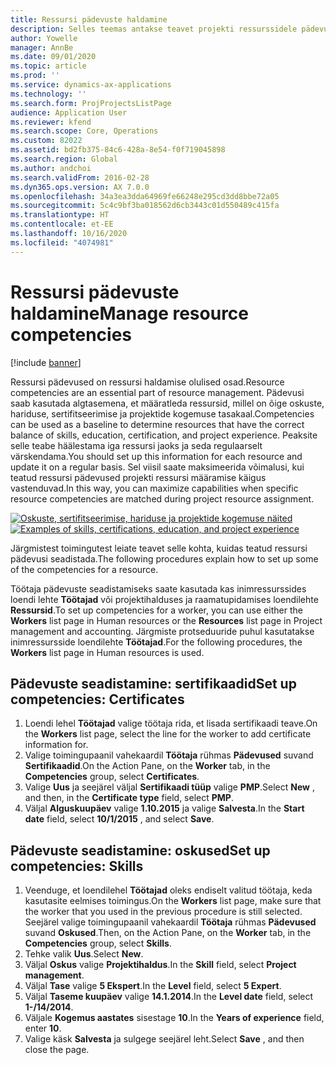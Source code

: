 ```yaml
---
title: Ressursi pädevuste haldamine
description: Selles teemas antakse teavet projekti ressurssidele pädevuste seadistamise kohta.
author: Yowelle
manager: AnnBe
ms.date: 09/01/2020
ms.topic: article
ms.prod: ''
ms.service: dynamics-ax-applications
ms.technology: ''
ms.search.form: ProjProjectsListPage
audience: Application User
ms.reviewer: kfend
ms.search.scope: Core, Operations
ms.custom: 82022
ms.assetid: bd2fb375-84c6-428a-8e54-f0f719045898
ms.search.region: Global
ms.author: andchoi
ms.search.validFrom: 2016-02-28
ms.dyn365.ops.version: AX 7.0.0
ms.openlocfilehash: 34a3ea3dda64969fe66248e295cd3dd8bbe72a05
ms.sourcegitcommit: 5c4c9bf3ba018562d6cb3443c01d550489c415fa
ms.translationtype: HT
ms.contentlocale: et-EE
ms.lasthandoff: 10/16/2020
ms.locfileid: "4074981"
---
```

# <a name="manage-resource-competencies"></a><span data-ttu-id="40880-103">Ressursi pädevuste haldamine</span><span class="sxs-lookup"><span data-stu-id="40880-103">Manage resource competencies</span></span>

[!include [banner](../includes/banner.md)]

<span data-ttu-id="40880-104">Ressursi pädevused on ressursi haldamise olulised osad.</span><span class="sxs-lookup"><span data-stu-id="40880-104">Resource competencies are an essential part of resource management.</span></span> <span data-ttu-id="40880-105">Pädevusi saab kasutada algtasemena, et määratleda ressursid, millel on õige oskuste, hariduse, sertifitseerimise ja projektide kogemuse tasakaal.</span><span class="sxs-lookup"><span data-stu-id="40880-105">Competencies can be used as a baseline to determine resources that have the correct balance of skills, education, certification, and project experience.</span></span> <span data-ttu-id="40880-106">Peaksite selle teabe häälestama iga ressursi jaoks ja seda regulaarselt värskendama.</span><span class="sxs-lookup"><span data-stu-id="40880-106">You should set up this information for each resource and update it on a regular basis.</span></span> <span data-ttu-id="40880-107">Sel viisil saate maksimeerida võimalusi, kui teatud ressursi pädevused projekti ressursi määramise käigus vastenduvad.</span><span class="sxs-lookup"><span data-stu-id="40880-107">In this way, you can maximize capabilities when specific resource competencies are matched during project resource assignment.</span></span>

<span data-ttu-id="40880-108">[![Oskuste, sertifitseerimise, hariduse ja projektide kogemuse näited](./media/projectresourcing06-1024x383.jpg)](./media/projectresourcing06.jpg)</span><span class="sxs-lookup"><span data-stu-id="40880-108">[![Examples of skills, certifications, education, and project experience](./media/projectresourcing06-1024x383.jpg)](./media/projectresourcing06.jpg)</span></span>

<span data-ttu-id="40880-109">Järgmistest toimingutest leiate teavet selle kohta, kuidas teatud ressursi pädevusi seadistada.</span><span class="sxs-lookup"><span data-stu-id="40880-109">The following procedures explain how to set up some of the competencies for a resource.</span></span>

<span data-ttu-id="40880-110">Töötaja pädevuste seadistamiseks saate kasutada kas inimressurssides loendi lehte **Töötajad** või projektihalduses ja raamatupidamises loendilehte **Ressursid**.</span><span class="sxs-lookup"><span data-stu-id="40880-110">To set up competencies for a worker, you can use either the **Workers** list page in Human resources or the **Resources** list page in Project management and accounting.</span></span> <span data-ttu-id="40880-111">Järgmiste protseduuride puhul kasutatakse inimressursside loendilehte **Töötajad**.</span><span class="sxs-lookup"><span data-stu-id="40880-111">For the following procedures, the **Workers** list page in Human resources is used.</span></span>

## <a name="set-up-competencies-certificates"></a><span data-ttu-id="40880-112">Pädevuste seadistamine: sertifikaadid</span><span class="sxs-lookup"><span data-stu-id="40880-112">Set up competencies: Certificates</span></span>

1. <span data-ttu-id="40880-113">Loendi lehel **Töötajad** valige töötaja rida, et lisada sertifikaadi teave.</span><span class="sxs-lookup"><span data-stu-id="40880-113">On the **Workers** list page, select the line for the worker to add certificate information for.</span></span>
2. <span data-ttu-id="40880-114">Valige toimingupaanil vahekaardil **Töötaja** rühmas **Pädevused** suvand **Sertifikaadid**.</span><span class="sxs-lookup"><span data-stu-id="40880-114">On the Action Pane, on the **Worker** tab, in the **Competencies** group, select **Certificates**.</span></span>
3. <span data-ttu-id="40880-115">Valige **Uus** ja seejärel väljal **Sertifikaadi tüüp** valige **PMP**.</span><span class="sxs-lookup"><span data-stu-id="40880-115">Select **New** , and then, in the **Certificate type** field, select **PMP**.</span></span>
4. <span data-ttu-id="40880-116">Väljal **Alguskuupäev** valige **1.10.2015** ja valige **Salvesta**.</span><span class="sxs-lookup"><span data-stu-id="40880-116">In the **Start date** field, select **10/1/2015** , and select **Save**.</span></span>

## <a name="set-up-competencies-skills"></a><span data-ttu-id="40880-117">Pädevuste seadistamine: oskused</span><span class="sxs-lookup"><span data-stu-id="40880-117">Set up competencies: Skills</span></span>

1. <span data-ttu-id="40880-118">Veenduge, et loendilehel **Töötajad** oleks endiselt valitud töötaja, keda kasutasite eelmises toimingus.</span><span class="sxs-lookup"><span data-stu-id="40880-118">On the **Workers** list page, make sure that the worker that you used in the previous procedure is still selected.</span></span> <span data-ttu-id="40880-119">Seejärel valige toimingupaanil vahekaardil **Töötaja** rühmas **Pädevused** suvand **Oskused**.</span><span class="sxs-lookup"><span data-stu-id="40880-119">Then, on the Action Pane, on the **Worker** tab, in the **Competencies** group, select **Skills**.</span></span>
2. <span data-ttu-id="40880-120">Tehke valik **Uus**.</span><span class="sxs-lookup"><span data-stu-id="40880-120">Select **New**.</span></span>
3. <span data-ttu-id="40880-121">Väljal **Oskus** valige **Projektihaldus**.</span><span class="sxs-lookup"><span data-stu-id="40880-121">In the **Skill** field, select **Project management**.</span></span>
4. <span data-ttu-id="40880-122">Väljal **Tase** valige **5 Ekspert**.</span><span class="sxs-lookup"><span data-stu-id="40880-122">In the **Level** field, select **5 Expert**.</span></span>
5. <span data-ttu-id="40880-123">Väljal **Taseme kuupäev** valige **14.1.2014**.</span><span class="sxs-lookup"><span data-stu-id="40880-123">In the **Level date** field, select **1-/14/2014**.</span></span>
6. <span data-ttu-id="40880-124">Väljale **Kogemus aastates** sisestage **10**.</span><span class="sxs-lookup"><span data-stu-id="40880-124">In the **Years of experience** field, enter **10**.</span></span>
7. <span data-ttu-id="40880-125">Valige käsk **Salvesta** ja sulgege seejärel leht.</span><span class="sxs-lookup"><span data-stu-id="40880-125">Select **Save** , and then close the page.</span></span>
